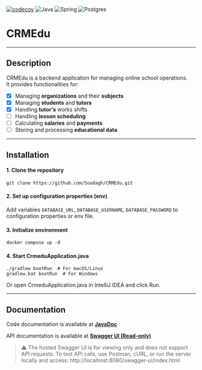 [![codecov](https://codecov.io/gh/Soudagh/CRMEdu/graph/badge.svg?token=27CBSXJHDE)](https://codecov.io/gh/Soudagh/CRMEdu)
![Java](https://img.shields.io/badge/Java-ED8B00?style=flat&logo=openjdk&logoColor=white)
![Spring](https://img.shields.io/badge/Spring-6DB33F?style=flat&logo=spring&logoColor=white)
![Postgres](https://img.shields.io/badge/PostgreSQL-4169E1?style=flat&logo=postgresql&logoColor=white)
# CRMEdu

---
## Description
CRMEdu is a backend application for managing online school operations.  
It provides functionalities for:
- [x] Managing **organizations** and their **subjects**
- [x] Managing **students** and **tutors**
- [x] Handling **tutor's** works shifts
- [ ] Handling **lesson scheduling** 
- [ ] Calculating **salaries** and **payments**
- [ ] Storing and processing **educational data**

---
## Installation
#### 1. Clone the repository
```git clone https://github.com/Soudagh/CRMEdu.git```

#### 2. Set up configuration properties (env)
Add variables `DATABASE_URL`, `DATABASE_USERNAME`, `DATABASE_PASSWORD` to configuration properties or env file.

#### 3. Initialize environment
```docker compose up -d```

#### 4. Start CrmeduApplication.java
```
./gradlew bootRun  # For macOS/Linux
gradlew.bat bootRun  # For Windows
``` 
Or open CrmeduApplication.java in IntelliJ IDEA and click Run.

---
## Documentation
Code documentation is available at [**JavaDoc**](https://soudagh.github.io/CRMEdu/javadoc/)

API documentation is available at [**Swagger UI (Read-only)**](https://soudagh.github.io/CRMEdu/swagger/index.html)

> ⚠️ The hosted Swagger UI is for viewing only and does not support API requests.
> To test API calls, use Postman, cURL, or run the server locally and access:
> http://localhost:8080/swagger-ui/index.html
